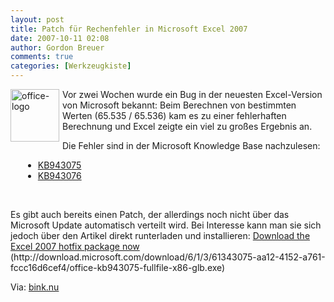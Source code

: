 ```yaml
---
layout: post
title: Patch für Rechenfehler in Microsoft Excel 2007
date: 2007-10-11 02:08
author: Gordon Breuer
comments: true
categories: [Werkzeugkiste]
---
```

<p>
<a href="http://static.gordon-breuer.de/img/PatchfrRechenfehlerinMicrosoftExcel2007_EED4/office-logo_2.gif"><img style="margin: 0px 5px 0px 0px; border-width: 0px" src="http://anheledirwp.blob.core.windows.net/wordpress/2007/10/office-logo_thumb.gif" border="0" alt="office-logo" width="78" height="84" align="left" /></a> Vor zwei Wochen wurde ein Bug in der neuesten Excel-Version von Microsoft bekannt: Beim Berechnen von bestimmten Werten (65.535 / 65.536) kam es zu einer fehlerhaften Berechnung und Excel zeigte ein viel zu gro&szlig;es Ergebnis an. 
</p>
<p>
Die Fehler sind in der Microsoft Knowledge Base nachzulesen: 
</p>
<ul style="margin-left: 20px">
	<li><a href="http://support.microsoft.com/default.aspx/kb/943075/" target="_blank">KB943075</a> </li>
	<li><a href="http://support.microsoft.com/default.aspx/kb/943076/" target="_blank">KB943076</a></li>
</ul>
<p>
&nbsp;
</p>
<p>
Es gibt auch bereits einen Patch, der allerdings noch nicht &uuml;ber das Microsoft Update automatisch verteilt wird. Bei Interesse kann man sie sich jedoch &uuml;ber den Artikel direkt runterladen und installieren: <a href="http://download.microsoft.com/download/6/1/3/61343075-aa12-4152-a761-fccc16d6cef4/office-kb943075-fullfile-x86-glb.exe">Download the Excel 2007 hotfix package now</a><span class="pLink"> (http://download.microsoft.com/download/6/1/3/61343075-aa12-4152-a761-fccc16d6cef4/office-kb943075-fullfile-x86-glb.exe)</span> 
</p>
<p>
Via: <a href="http://bink.nu/news/calculation-issue-update-fix-available.aspx" target="_blank" title="Calculation Issue Update (Fix Available)">bink.nu</a> 
</p>
